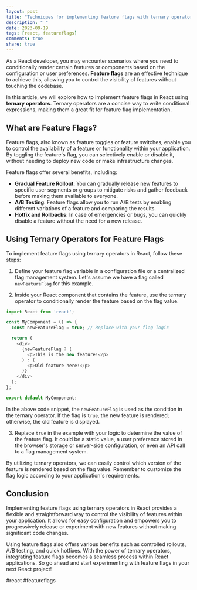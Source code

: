 ```yaml
---
layout: post
title: "Techniques for implementing feature flags with ternary operators in React"
description: " "
date: 2023-09-19
tags: [react, featureflags]
comments: true
share: true
---
```


As a React developer, you may encounter scenarios where you need to conditionally render certain features or components based on the configuration or user preferences. **Feature flags** are an effective technique to achieve this, allowing you to control the visibility of features without touching the codebase.

In this article, we will explore how to implement feature flags in React using **ternary operators**. Ternary operators are a concise way to write conditional expressions, making them a great fit for feature flag implementation.

## What are Feature Flags?

Feature flags, also known as feature toggles or feature switches, enable you to control the availability of a feature or functionality within your application. By toggling the feature's flag, you can selectively enable or disable it, without needing to deploy new code or make infrastructure changes.

Feature flags offer several benefits, including:

- **Gradual Feature Rollout**: You can gradually release new features to specific user segments or groups to mitigate risks and gather feedback before making them available to everyone.
- **A/B Testing**: Feature flags allow you to run A/B tests by enabling different variations of a feature and comparing the results.
- **Hotfix and Rollbacks**: In case of emergencies or bugs, you can quickly disable a feature without the need for a new release.

## Using Ternary Operators for Feature Flags

To implement feature flags using ternary operators in React, follow these steps:

1. Define your feature flag variable in a configuration file or a centralized flag management system. Let's assume we have a flag called `newFeatureFlag` for this example.

2. Inside your React component that contains the feature, use the ternary operator to conditionally render the feature based on the flag value.

```javascript
import React from 'react';

const MyComponent = () => {
  const newFeatureFlag = true; // Replace with your flag logic

  return (
    <div>
      {newFeatureFlag ? (
        <p>This is the new feature!</p>
      ) : (
        <p>Old feature here!</p>
      )}
    </div>
  );
};

export default MyComponent;
```

In the above code snippet, the `newFeatureFlag` is used as the condition in the ternary operator. If the flag is `true`, the new feature is rendered; otherwise, the old feature is displayed.

3. Replace `true` in the example with your logic to determine the value of the feature flag. It could be a static value, a user preference stored in the browser's storage or server-side configuration, or even an API call to a flag management system.

By utilizing ternary operators, we can easily control which version of the feature is rendered based on the flag value. Remember to customize the flag logic according to your application's requirements.

## Conclusion

Implementing feature flags using ternary operators in React provides a flexible and straightforward way to control the visibility of features within your application. It allows for easy configuration and empowers you to progressively release or experiment with new features without making significant code changes.

Using feature flags also offers various benefits such as controlled rollouts, A/B testing, and quick hotfixes. With the power of ternary operators, integrating feature flags becomes a seamless process within React applications. So go ahead and start experimenting with feature flags in your next React project!

#react #featureflags